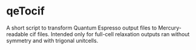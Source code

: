 # qeTocif
A short script to transform Quantum Espresso output files to Mercury-readable cif files. Intended only for full-cell relaxation outputs ran without symmetry and with trigonal unitcells.
